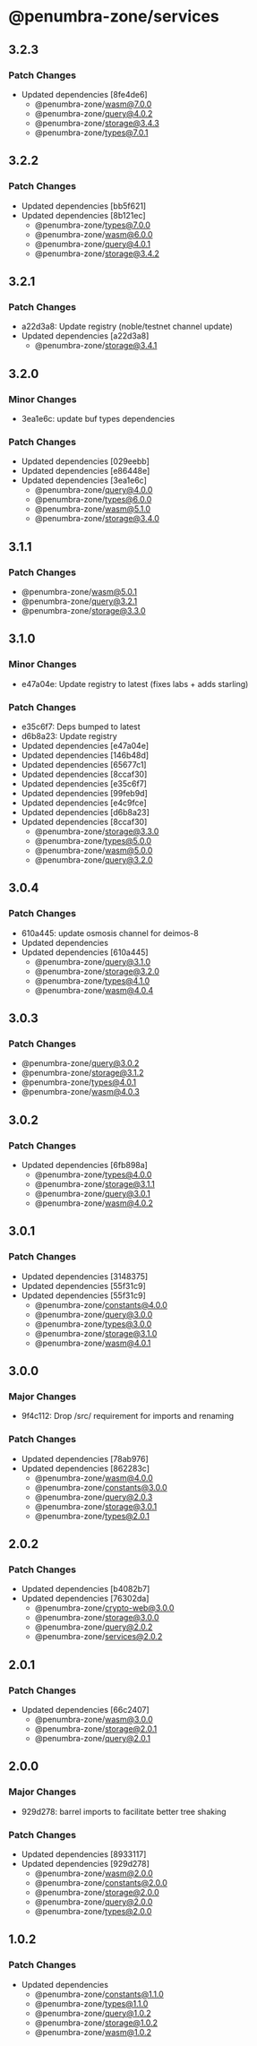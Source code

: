 # @penumbra-zone/services

## 3.2.3

### Patch Changes

- Updated dependencies [8fe4de6]
  - @penumbra-zone/wasm@7.0.0
  - @penumbra-zone/query@4.0.2
  - @penumbra-zone/storage@3.4.3
  - @penumbra-zone/types@7.0.1

## 3.2.2

### Patch Changes

- Updated dependencies [bb5f621]
- Updated dependencies [8b121ec]
  - @penumbra-zone/types@7.0.0
  - @penumbra-zone/wasm@6.0.0
  - @penumbra-zone/query@4.0.1
  - @penumbra-zone/storage@3.4.2

## 3.2.1

### Patch Changes

- a22d3a8: Update registry (noble/testnet channel update)
- Updated dependencies [a22d3a8]
  - @penumbra-zone/storage@3.4.1

## 3.2.0

### Minor Changes

- 3ea1e6c: update buf types dependencies

### Patch Changes

- Updated dependencies [029eebb]
- Updated dependencies [e86448e]
- Updated dependencies [3ea1e6c]
  - @penumbra-zone/query@4.0.0
  - @penumbra-zone/types@6.0.0
  - @penumbra-zone/wasm@5.1.0
  - @penumbra-zone/storage@3.4.0

## 3.1.1

### Patch Changes

- @penumbra-zone/wasm@5.0.1
- @penumbra-zone/query@3.2.1
- @penumbra-zone/storage@3.3.0

## 3.1.0

### Minor Changes

- e47a04e: Update registry to latest (fixes labs + adds starling)

### Patch Changes

- e35c6f7: Deps bumped to latest
- d6b8a23: Update registry
- Updated dependencies [e47a04e]
- Updated dependencies [146b48d]
- Updated dependencies [65677c1]
- Updated dependencies [8ccaf30]
- Updated dependencies [e35c6f7]
- Updated dependencies [99feb9d]
- Updated dependencies [e4c9fce]
- Updated dependencies [d6b8a23]
- Updated dependencies [8ccaf30]
  - @penumbra-zone/storage@3.3.0
  - @penumbra-zone/types@5.0.0
  - @penumbra-zone/wasm@5.0.0
  - @penumbra-zone/query@3.2.0

## 3.0.4

### Patch Changes

- 610a445: update osmosis channel for deimos-8
- Updated dependencies
- Updated dependencies [610a445]
  - @penumbra-zone/query@3.1.0
  - @penumbra-zone/storage@3.2.0
  - @penumbra-zone/types@4.1.0
  - @penumbra-zone/wasm@4.0.4

## 3.0.3

### Patch Changes

- @penumbra-zone/query@3.0.2
- @penumbra-zone/storage@3.1.2
- @penumbra-zone/types@4.0.1
- @penumbra-zone/wasm@4.0.3

## 3.0.2

### Patch Changes

- Updated dependencies [6fb898a]
  - @penumbra-zone/types@4.0.0
  - @penumbra-zone/storage@3.1.1
  - @penumbra-zone/query@3.0.1
  - @penumbra-zone/wasm@4.0.2

## 3.0.1

### Patch Changes

- Updated dependencies [3148375]
- Updated dependencies [55f31c9]
- Updated dependencies [55f31c9]
  - @penumbra-zone/constants@4.0.0
  - @penumbra-zone/query@3.0.0
  - @penumbra-zone/types@3.0.0
  - @penumbra-zone/storage@3.1.0
  - @penumbra-zone/wasm@4.0.1

## 3.0.0

### Major Changes

- 9f4c112: Drop /src/ requirement for imports and renaming

### Patch Changes

- Updated dependencies [78ab976]
- Updated dependencies [862283c]
  - @penumbra-zone/wasm@4.0.0
  - @penumbra-zone/constants@3.0.0
  - @penumbra-zone/query@2.0.3
  - @penumbra-zone/storage@3.0.1
  - @penumbra-zone/types@2.0.1

## 2.0.2

### Patch Changes

- Updated dependencies [b4082b7]
- Updated dependencies [76302da]
  - @penumbra-zone/crypto-web@3.0.0
  - @penumbra-zone/storage@3.0.0
  - @penumbra-zone/query@2.0.2
  - @penumbra-zone/services@2.0.2

## 2.0.1

### Patch Changes

- Updated dependencies [66c2407]
  - @penumbra-zone/wasm@3.0.0
  - @penumbra-zone/storage@2.0.1
  - @penumbra-zone/query@2.0.1

## 2.0.0

### Major Changes

- 929d278: barrel imports to facilitate better tree shaking

### Patch Changes

- Updated dependencies [8933117]
- Updated dependencies [929d278]
  - @penumbra-zone/wasm@2.0.0
  - @penumbra-zone/constants@2.0.0
  - @penumbra-zone/storage@2.0.0
  - @penumbra-zone/query@2.0.0
  - @penumbra-zone/types@2.0.0

## 1.0.2

### Patch Changes

- Updated dependencies
  - @penumbra-zone/constants@1.1.0
  - @penumbra-zone/types@1.1.0
  - @penumbra-zone/query@1.0.2
  - @penumbra-zone/storage@1.0.2
  - @penumbra-zone/wasm@1.0.2
